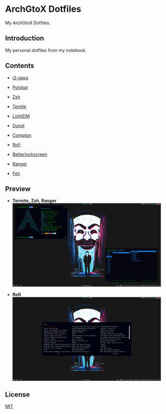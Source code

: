 # ArchGtoX Dotfiles

My ArchGtoX Dotfiles.


## Introduction

My personal dotfiles from my notebook.


## Contents

- [i3-gaps](https://github.com/Airblader/i3)

- [Polybar](https://github.com/polybar/polybar)

- [Zsh](https://github.com/robbyrussell/oh-my-zsh)

- [Temite](https://github.com/thestinger/termite)

- [LightDM](https://github.com/CanonicalLtd/lightdm)

- [Dunst](https://github.com/dunst-project/dunst)

- [Compton](https://github.com/chjj/compton)

- [Rofi](https://github.com/davatorium/rofi)

- [Betterlockscreen](https://github.com/pavanjadhaw/betterlockscreen)

- [Ranger](https://github.com/ranger/ranger)

- [Feh](https://github.com/derf/feh)

## Preview

- **Termite, Zsh, Ranger**  
![screenshot01](https://raw.githubusercontent.com/WesGtoX/dotfiles/master/screenshot/screenshot01.png)  

- **Rofi**  
![screenshot02](https://raw.githubusercontent.com/WesGtoX/dotfiles/master/screenshot/screenshot02.png)  


## License

[MIT](LICENSE)
